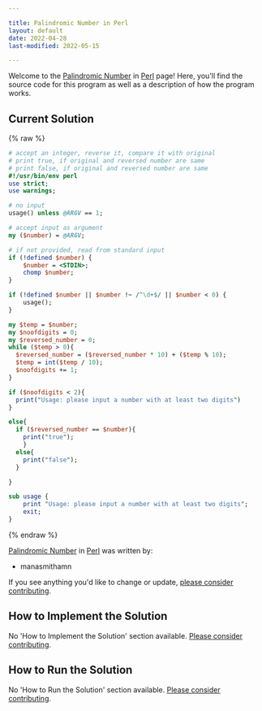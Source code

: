 ```yaml
---

title: Palindromic Number in Perl
layout: default
date: 2022-04-28
last-modified: 2022-05-15

---
```


Welcome to the [Palindromic Number](https://sampleprograms.io/projects/palindromic-number) in [Perl](https://sampleprograms.io/languages/perl) page! Here, you'll find the source code for this program as well as a description of how the program works.

## Current Solution

{% raw %}

```perl
# accept an integer, reverse it, compare it with original
# print true, if original and reversed number are same
# print false, if original and reversed number are same
#!/usr/bin/env perl
use strict;
use warnings;

# no input
usage() unless @ARGV == 1;

# accept input as argument
my ($number) = @ARGV;

# if not provided, read from standard input
if (!defined $number) {
	$number = <STDIN>;
	chomp $number;
}

if (!defined $number || $number !~ /^\d+$/ || $number < 0) {
	usage();
}

my $temp = $number;
my $noofdigits = 0;
my $reversed_number = 0;
while ($temp > 0){
  $reversed_number = ($reversed_number * 10) + ($temp % 10);
  $temp = int($temp / 10);
  $noofdigits += 1;
}

if ($noofdigits < 2){
  print("Usage: please input a number with at least two digits")
}

else{
  if ($reversed_number == $number){
    print("true");
    }
  else{
    print("false");
  }

}

sub usage {
	print "Usage: please input a number with at least two digits";
	exit;
}
```

{% endraw %}

[Palindromic Number](https://sampleprograms.io/projects/palindromic-number) in [Perl](https://sampleprograms.io/languages/perl) was written by:

- manasmithamn

If you see anything you'd like to change or update, [please consider contributing](https://github.com/TheRenegadeCoder/sample-programs).

## How to Implement the Solution

No 'How to Implement the Solution' section available. [Please consider contributing](https://github.com/TheRenegadeCoder/sample-programs-website).

## How to Run the Solution

No 'How to Run the Solution' section available. [Please consider contributing](https://github.com/TheRenegadeCoder/sample-programs-website).